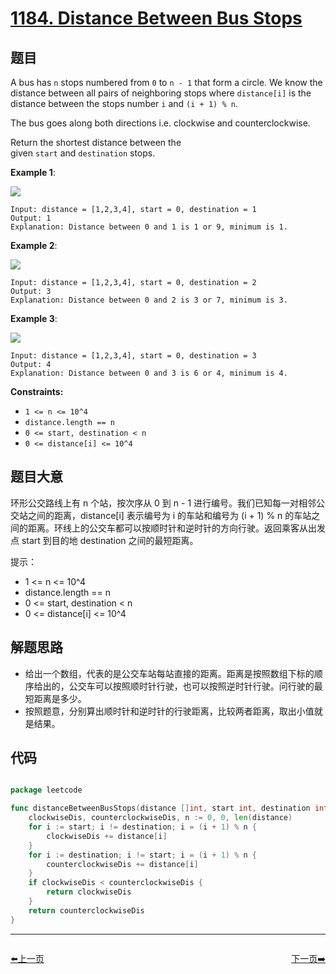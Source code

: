 # [1184. Distance Between Bus Stops](https://leetcode.com/problems/distance-between-bus-stops/)

## 题目

A bus has `n` stops numbered from `0` to `n - 1` that form a circle. We know the distance between all pairs of neighboring stops where `distance[i]` is the distance between the stops number `i` and `(i + 1) % n`.

The bus goes along both directions i.e. clockwise and counterclockwise.

Return the shortest distance between the given `start` and `destination` stops.

**Example 1**:

![](https://assets.leetcode.com/uploads/2019/09/03/untitled-diagram-1.jpg)

    Input: distance = [1,2,3,4], start = 0, destination = 1
    Output: 1
    Explanation: Distance between 0 and 1 is 1 or 9, minimum is 1.

**Example 2**:

![](https://assets.leetcode.com/uploads/2019/09/03/untitled-diagram-1-1.jpg)

    Input: distance = [1,2,3,4], start = 0, destination = 2
    Output: 3
    Explanation: Distance between 0 and 2 is 3 or 7, minimum is 3.

**Example 3**:

![](https://assets.leetcode.com/uploads/2019/09/03/untitled-diagram-1-2.jpg)

    Input: distance = [1,2,3,4], start = 0, destination = 3
    Output: 4
    Explanation: Distance between 0 and 3 is 6 or 4, minimum is 4.

**Constraints:**

- `1 <= n <= 10^4`
- `distance.length == n`
- `0 <= start, destination < n`
- `0 <= distance[i] <= 10^4`


## 题目大意

环形公交路线上有 n 个站，按次序从 0 到 n - 1 进行编号。我们已知每一对相邻公交站之间的距离，distance[i] 表示编号为 i 的车站和编号为 (i + 1) % n 的车站之间的距离。环线上的公交车都可以按顺时针和逆时针的方向行驶。返回乘客从出发点 start 到目的地 destination 之间的最短距离。

提示：

- 1 <= n <= 10^4
- distance.length == n
- 0 <= start, destination < n
- 0 <= distance[i] <= 10^4


## 解题思路


- 给出一个数组，代表的是公交车站每站直接的距离。距离是按照数组下标的顺序给出的，公交车可以按照顺时针行驶，也可以按照逆时针行驶。问行驶的最短距离是多少。
- 按照题意，分别算出顺时针和逆时针的行驶距离，比较两者距离，取出小值就是结果。


## 代码

```go

package leetcode

func distanceBetweenBusStops(distance []int, start int, destination int) int {
	clockwiseDis, counterclockwiseDis, n := 0, 0, len(distance)
	for i := start; i != destination; i = (i + 1) % n {
		clockwiseDis += distance[i]
	}
	for i := destination; i != start; i = (i + 1) % n {
		counterclockwiseDis += distance[i]
	}
	if clockwiseDis < counterclockwiseDis {
		return clockwiseDis
	}
	return counterclockwiseDis
}

```
----------------------------------------------
<div style="display: flex;justify-content: space-between;align-items: center;">
<p><a href="https://books.halfrost.com/leetcode/ChapterFour/1175.Prime-Arrangements/">⬅️上一页</a></p>
<p><a href="https://books.halfrost.com/leetcode/ChapterFour/1185.Day-of-the-Week/">下一页➡️</a></p>
</div>
